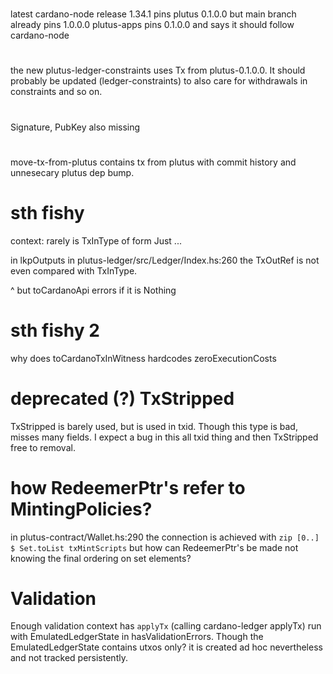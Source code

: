 #
latest cardano-node release 1.34.1 pins plutus 0.1.0.0 but main branch already pins 1.0.0.0 
plutus-apps pins 0.1.0.0 and says it should follow cardano-node

#
the new plutus-ledger-constraints uses Tx from plutus-0.1.0.0. It should probably be updated (ledger-constraints) to also care for withdrawals in constraints and so on.

# 
Signature, PubKey also missing

#
move-tx-from-plutus contains tx from plutus with commit history and unnesecary plutus dep bump.

# sth fishy
context: rarely is TxInType of form Just ...

in lkpOutputs in plutus-ledger/src/Ledger/Index.hs:260 the TxOutRef is not even compared with TxInType. 

^ but toCardanoApi errors if it is Nothing

# sth fishy 2
why does toCardanoTxInWitness hardcodes zeroExecutionCosts

# deprecated (?) TxStripped
TxStripped is barely used, but is used in txid. Though this type is bad, misses many fields. I expect a bug in this all txid thing and then TxStripped free to removal.

# how RedeemerPtr's refer to MintingPolicies?

in plutus-contract/Wallet.hs:290 the connection is achieved with `zip [0..] $ Set.toList txMintScripts`
but how can RedeemerPtr's be made not knowing the final ordering on set elements?


# Validation

Enough validation context has `applyTx` (calling cardano-ledger applyTx) run with EmulatedLedgerState in hasValidationErrors.
Though the EmulatedLedgerState contains utxos only? it is created ad hoc nevertheless and not tracked persistently.
